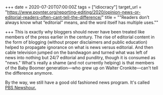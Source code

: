 +++
date = 2020-07-20T07:00:00Z
tags = ["idiocracy"]
target_url = "https://www.poynter.org/reporting-editing/2020/opinion-news-or-editorial-readers-often-cant-tell-the-difference/"
title = "\"Readers don’t always know what “editorial” means, and the word itself has multiple uses.\""

+++
This is exactly why bloggers should never have been treated like members of the press earlier in the century. The rise of editorial content in the form of blogging (without proper disclaimers and public education) helped to propagate ignorance on what is news versus editorial. And then cable television jumped on the bandwagon and turned what was left of news into nothing but 24/7 editorial and punditry, though it is consumed as "news." What's really a shame (and not currently helping) is that members of the Baby Boomer generation—who grew up on Walter Cronkite—can't tell the difference anymore.

By the way, we still have a good old fashioned news program. It's called [PBS Newshour.](https://www.pbs.org/newshour/)